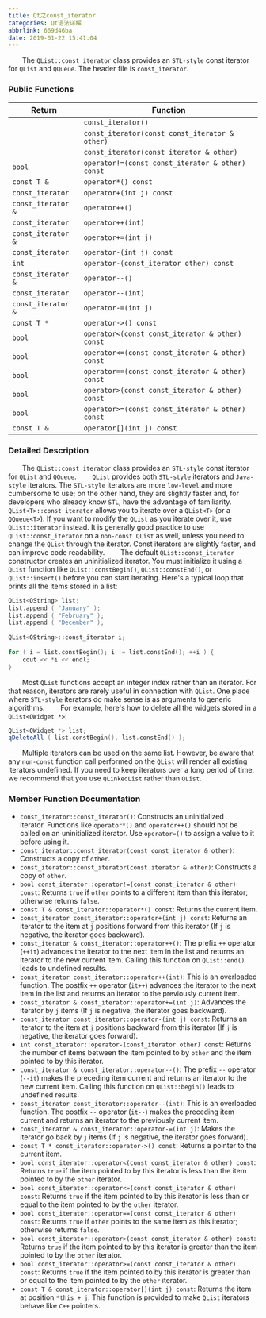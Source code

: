 ```yaml
---
title: Qt之const_iterator
categories: Qt语法详解
abbrlink: 669d46ba
date: 2019-01-22 15:41:04
---
```

&emsp;&emsp;The `QList::const_iterator` class provides an `STL-style` const iterator for `QList` and `QQueue`. The header file is `const_iterator`.<!--more-->

### Public Functions

 Return            | Function
-------------------|---------
                   | `const_iterator()`
                   | `const_iterator(const const_iterator & other)`
                   | `const_iterator(const iterator & other)`
`bool`             | `operator!=(const const_iterator & other) const`
`const T &`        | `operator*() const`
`const_iterator`   | `operator+(int j) const`
`const_iterator &` | `operator++()`
`const_iterator`   | `operator++(int)`
`const_iterator &` | `operator+=(int j)`
`const_iterator`   | `operator-(int j) const`
`int`              | `operator-(const_iterator other) const`
`const_iterator &` | `operator--()`
`const_iterator`   | `operator--(int)`
`const_iterator &` | `operator-=(int j)`
`const T *`        | `operator->() const`
`bool`             | `operator<(const const_iterator & other) const`
`bool`             | `operator<=(const const_iterator & other) const`
`bool`             | `operator==(const const_iterator & other) const`
`bool`             | `operator>(const const_iterator & other) const`
`bool`             | `operator>=(const const_iterator & other) const`
`const T &`        | `operator[](int j) const`

### Detailed Description

&emsp;&emsp;The `QList::const_iterator` class provides an `STL-style` const iterator for `QList` and `QQueue`.
&emsp;&emsp;`QList` provides both `STL-style` iterators and `Java-style` iterators. The `STL-style` iterators are more `low-level` and more cumbersome to use; on the other hand, they are slightly faster and, for developers who already know `STL`, have the advantage of familiarity.
&emsp;&emsp;`QList<T>::const_iterator` allows you to iterate over a `QList<T>` (or a `QQueue<T>`). If you want to modify the `QList` as you iterate over it, use `QList::iterator` instead. It is generally good practice to use `QList::const_iterator` on a `non-const QList` as well, unless you need to change the `QList` through the iterator. Const iterators are slightly faster, and can improve code readability.
&emsp;&emsp;The default `QList::const_iterator` constructor creates an uninitialized iterator. You must initialize it using a `QList` function like `QList::constBegin()`, `QList::constEnd()`, or `QList::insert()` before you can start iterating. Here's a typical loop that prints all the items stored in a list:

``` cpp
QList<QString> list;
list.append ( "January" );
list.append ( "February" );
list.append ( "December" );
​
QList<QString>::const_iterator i;
​
for ( i = list.constBegin(); i != list.constEnd(); ++i ) {
    cout << *i << endl;
}
```

&emsp;&emsp;Most `QList` functions accept an integer index rather than an iterator. For that reason, iterators are rarely useful in connection with `QList`. One place where `STL-style` iterators do make sense is as arguments to generic algorithms.
&emsp;&emsp;For example, here's how to delete all the widgets stored in a `QList<QWidget *>`:

``` cpp
QList<QWidget *> list;​
qDeleteAll ( list.constBegin(), list.constEnd() );
```

&emsp;&emsp;Multiple iterators can be used on the same list. However, be aware that any `non-const` function call performed on the `QList` will render all existing iterators undefined. If you need to keep iterators over a long period of time, we recommend that you use `QLinkedList` rather than `QList`.

### Member Function Documentation

- `const_iterator::const_iterator()`: Constructs an uninitialized iterator. Functions like `operator*()` and `operator++()` should not be called on an uninitialized iterator. Use `operator=()` to assign a value to it before using it.
- `const_iterator::const_iterator(const const_iterator & other)`: Constructs a copy of `other`.
- `const_iterator::const_iterator(const iterator & other)`: Constructs a copy of `other`.
- `bool const_iterator::operator!=(const const_iterator & other) const`: Returns `true` if `other` points to a different item than this iterator; otherwise returns `false`.
- `const T & const_iterator::operator*() const`: Returns the current item.
- `const_iterator const_iterator::operator+(int j) const`: Returns an iterator to the item at `j` positions forward from this iterator (If `j` is negative, the iterator goes backward).
- `const_iterator & const_iterator::operator++()`: The prefix `++` operator (`++it`) advances the iterator to the next item in the list and returns an iterator to the new current item. Calling this function on `QList::end()` leads to undefined results.
- `const_iterator const_iterator::operator++(int)`: This is an overloaded function. The postfix `++` operator (`it++`) advances the iterator to the next item in the list and returns an iterator to the previously current item.
- `const_iterator & const_iterator::operator+=(int j)`: Advances the iterator by `j` items (If `j` is negative, the iterator goes backward).
- `const_iterator const_iterator::operator-(int j) const`: Returns an iterator to the item at `j` positions backward from this iterator (If `j` is negative, the iterator goes forward).
- `int const_iterator::operator-(const_iterator other) const`: Returns the number of items between the item pointed to by `other` and the item pointed to by this iterator.
- `const_iterator & const_iterator::operator--()`: The prefix `--` operator (`--it`) makes the preceding item current and returns an iterator to the new current item. Calling this function on `QList::begin()` leads to undefined results.
- `const_iterator const_iterator::operator--(int)`: This is an overloaded function. The postfix `--` operator (`it--`) makes the preceding item current and returns an iterator to the previously current item.
- `const_iterator & const_iterator::operator-=(int j)`: Makes the iterator go back by `j` items (If `j` is negative, the iterator goes forward).
- `const T * const_iterator::operator->() const`: Returns a pointer to the current item.
- `bool const_iterator::operator<(const const_iterator & other) const`: Returns `true` if the item pointed to by this iterator is less than the item pointed to by the `other` iterator.
- `bool const_iterator::operator<=(const const_iterator & other) const`: Returns `true` if the item pointed to by this iterator is less than or equal to the item pointed to by the `other` iterator.
- `bool const_iterator::operator==(const const_iterator & other) const`: Returns `true` if `other` points to the same item as this iterator; otherwise returns `false`.
- `bool const_iterator::operator>(const const_iterator & other) const`: Returns `true` if the item pointed to by this iterator is greater than the item pointed to by the `other` iterator.
- `bool const_iterator::operator>=(const const_iterator & other) const`: Returns `true` if the item pointed to by this iterator is greater than or equal to the item pointed to by the `other` iterator.
- `const T & const_iterator::operator[](int j) const`: Returns the item at position `*this + j`. This function is provided to make `QList` iterators behave like `C++` pointers.
